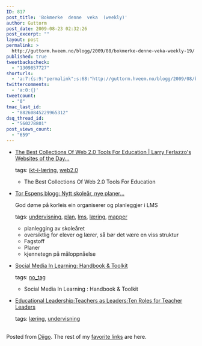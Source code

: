 ```yaml
---
ID: 817
post_title: 'Bokmerke  denne  veka  (weekly)'
author: Guttorm
post_date: 2009-08-23 02:32:26
post_excerpt: ""
layout: post
permalink: >
  http://guttorm.hveem.no/blogg/2009/08/bokmerke-denne-veka-weekly-19/
published: true
tweetbackscheck:
  - "1309857727"
shorturls:
  - 'a:7:{s:9:"permalink";s:68:"http://guttorm.hveem.no/blogg/2009/08/bokmerke-denne-veka-weekly-19/";s:7:"tinyurl";s:25:"http://tinyurl.com/lzyw38";s:4:"isgd";s:18:"http://is.gd/2ukiy";s:5:"bitly";s:20:"http://bit.ly/3NqC2D";s:5:"snipr";s:22:"http://snipr.com/qr2of";s:5:"snurl";s:22:"http://snurl.com/qr2of";s:7:"snipurl";s:24:"http://snipurl.com/qr2of";}'
twittercomments:
  - 'a:0:{}'
tweetcount:
  - "0"
tmac_last_id:
  - "88260845229965312"
dsq_thread_id:
  - "560278801"
post_views_count:
  - "659"
---
```

<ul class='diigo-linkroll'><li><p class='diigo-link'><a rel='nofollow' href='http://larryferlazzo.edublogs.org/2009/03/17/the-best-collections-of-web-20-tools-for-education'>The Best Collections Of Web 2.0 Tools For Education | Larry Ferlazzo's Websites of the Day...</a></p><p class='diigo-tags'><a style='color:#000 !important;text-decoration:none !important;' href='http://www.diigo.com/cloud/guttorm1979'>tags</a>: <a href='http://www.diigo.com/user/guttorm1979/ikt-i-læring'>ikt-i-læring</a>, <a href='http://www.diigo.com/user/guttorm1979/web2.0'>web2.0</a></p><ul class='diigo-highlights'><li><div class="content">The Best Collections Of Web 2.0 Tools For Education</div></li></ul></li><li><p class='diigo-link'><a rel='nofollow' href='http://torespensblogg.blogspot.com/2009/08/nytt-skolear-nye-planer.html'>Tor Espens blogg: Nytt skoleår, nye planer…</a></p><p class='diigo-description'>God døme på korleis ein organiserer og planleggjer i LMS</p><p class='diigo-tags'><a style='color:#000 !important;text-decoration:none !important;' href='http://www.diigo.com/cloud/guttorm1979'>tags</a>: <a href='http://www.diigo.com/user/guttorm1979/undervisning'>undervisning</a>, <a href='http://www.diigo.com/user/guttorm1979/plan'>plan</a>, <a href='http://www.diigo.com/user/guttorm1979/lms'>lms</a>, <a href='http://www.diigo.com/user/guttorm1979/læring'>læring</a>, <a href='http://www.diigo.com/user/guttorm1979/mapper'>mapper</a></p><ul class='diigo-highlights'><li><div class="content">planlegging av skoleåret</div></li><li><div class="content">oversiktlig for elever og lærer, så bør det være en viss struktur</div></li><li><div class="content">Fagstoff</div></li><li><div class="content">Planer</div></li><li><div class="content">kjennetegn på måloppnåelse</div></li></ul></li><li><p class='diigo-link'><a rel='nofollow' href='http://c4lpt.co.uk/handbook'>Social Media In Learning: Handbook & Toolkit</a></p><p class='diigo-tags'><a style='color:#000 !important;text-decoration:none !important;' href='http://www.diigo.com/cloud/guttorm1979'>tags</a>: <a href='http://www.diigo.com/user/guttorm1979/no_tag'>no_tag</a></p><ul class='diigo-highlights'><li><div class="content">Social Media In Learning : Handbook &amp; Toolkit</div></li></ul></li><li><p class='diigo-link'><a rel='nofollow' href='http://www.ascd.org/publications/educational_leadership/sept07/vol65/num01/Ten_Roles_for_Teacher_Leaders.aspx'>Educational Leadership:Teachers as Leaders:Ten Roles for Teacher Leaders</a></p><p class='diigo-tags'><a style='color:#000 !important;text-decoration:none !important;' href='http://www.diigo.com/cloud/guttorm1979'>tags</a>: <a href='http://www.diigo.com/user/guttorm1979/læring'>læring</a>, <a href='http://www.diigo.com/user/guttorm1979/undervisning'>undervisning</a></p></li></ul><br />Posted from <a href='http://www.diigo.com'>Diigo</a>. The rest of my <a href='http://www.diigo.com/user/guttorm1979'>favorite links</a> are here.